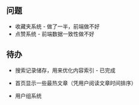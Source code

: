 ## 问题

- 收藏夹系统 - 做了一半，前端做不好
- 点赞系统 - 前端数据一致性做不好

## 待办

- 搜索记录储存，用来优化内容索引 - 已完成

- 首页显示一些最热文章（凭用户阅读文章时间排序）
- 用户组系统